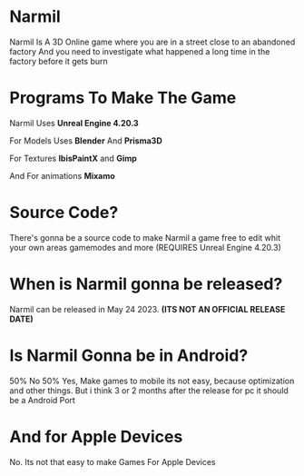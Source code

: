 # Narmil
Narmil Is A 3D Online game where you are in a street close to an abandoned factory
And you need to investigate what happened a long time in the factory before it gets burn
 
# Programs To Make The Game

Narmil Uses **Unreal Engine 4.20.3**

For Models Uses **Blender** And **Prisma3D**

For Textures **IbisPaintX** and **Gimp**

And For animations **Mixamo**

# Source Code?

There's gonna be a source code to make Narmil a game free to edit whit your own areas gamemodes and more
(REQUIRES Unreal Engine 4.20.3)

# When is Narmil gonna be released?

Narmil can be released in May 24 2023.
**(ITS NOT AN OFFICIAL RELEASE DATE)**

#  Is Narmil Gonna be in Android?

50% No 50% Yes, Make games to mobile its not easy, because optimization and other things. But i think 3 or 2 months after the release for pc it should be a Android Port

# And for Apple Devices 

No. Its not that easy to make Games For Apple Devices

